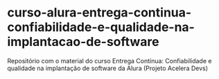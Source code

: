 # curso-alura-entrega-continua-confiabilidade-e-qualidade-na-implantacao-de-software
Repositório com o material do curso Entrega Contínua: Confiabilidade e qualidade na implantação de software da Alura (Projeto Acelera Devs)
